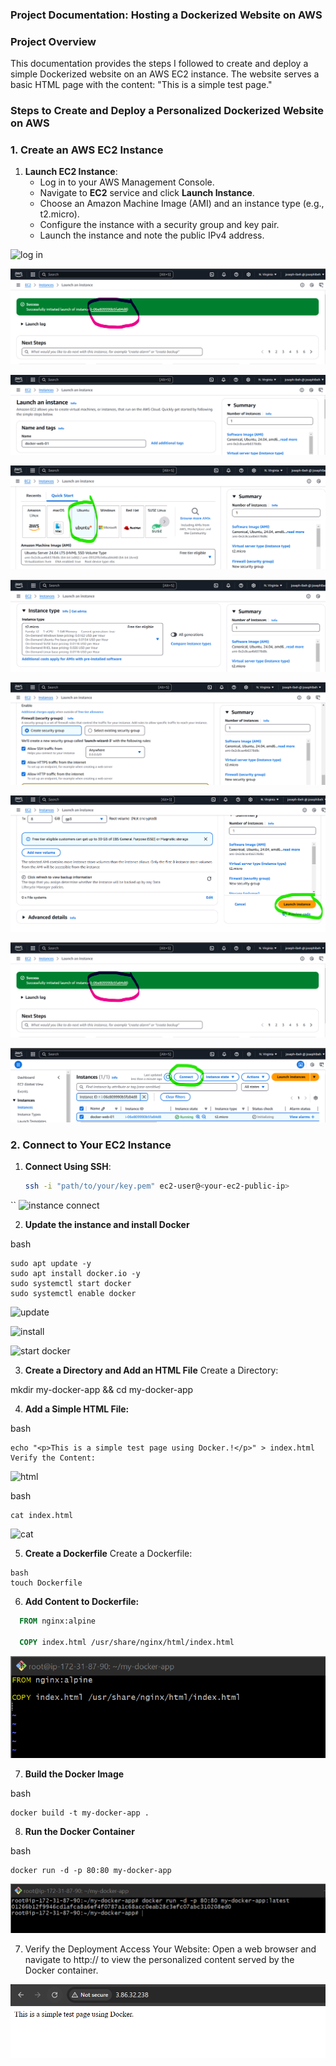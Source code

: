 ### **Project Documentation: Hosting a Dockerized Website on AWS**



### **Project Overview**

This documentation provides the steps I followed to create and deploy a simple Dockerized website on an AWS EC2 instance. The website serves a basic HTML page with the content: "This is a simple test page."


### **Steps to Create and Deploy a Personalized Dockerized Website on AWS**



### **1. Create an AWS EC2 Instance**

1. **Launch EC2 Instance**:
   - Log in to your AWS Management Console.
   - Navigate to **EC2** service and click **Launch Instance**.
   - Choose an Amazon Machine Image (AMI) and an instance type (e.g., t2.micro).
   - Configure the instance with a security group and key pair.
   - Launch the instance and note the public IPv4 address.

![log in ]([images/sample1.jpg](https://github.com/Joseph-Ibeh/Dev_Ninja_Docker_assignment/blob/main/images/docker/log-in.png))

![click launch](https://github.com/Joseph-Ibeh/Dev_Ninja_Docker_assignment/blob/main/images/docker/click-launch-instance.png)

![server name](https://github.com/Joseph-Ibeh/Dev_Ninja_Docker_assignment/blob/main/images/docker/server-name.png)

![AMI](https://github.com/Joseph-Ibeh/Dev_Ninja_Docker_assignment/blob/main/images/docker/AMI.png)

![instance type](https://github.com/Joseph-Ibeh/Dev_Ninja_Docker_assignment/blob/main/images/docker/instance%20type.png)

![sg](https://github.com/Joseph-Ibeh/Dev_Ninja_Docker_assignment/blob/main/images/docker/network-sg.png)

![launch](https://github.com/Joseph-Ibeh/Dev_Ninja_Docker_assignment/blob/main/images/docker/launch-instance.png)

![click](https://github.com/Joseph-Ibeh/Dev_Ninja_Docker_assignment/blob/main/images/docker/click-launch-instance.png)

![click connect](https://github.com/Joseph-Ibeh/Dev_Ninja_Docker_assignment/blob/main/images/docker/click-connect.png)


### **2. Connect to Your EC2 Instance**

1. **Connect Using SSH**:
   ```bash
   ssh -i "path/to/your/key.pem" ec2-user@<your-ec2-public-ip>
``
   ![instance connect](https://github.com/Joseph-Ibeh/Dev_Ninja_Docker_assignment/blob/main/images/docker/ssh-terminal.png)

2. **Update the instance and install Docker**

bash
```
sudo apt update -y
sudo apt install docker.io -y
sudo systemctl start docker
sudo systemctl enable docker
```
![update](https://github.com/Joseph-Ibeh/Dev_Ninja_Docker_assignment/blob/main/images/docker/sudo-apt-update.png)

![install](https://github.com/Joseph-Ibeh/Dev_Ninja_Docker_assignment/blob/main/images/docker/sudo-apt-install-docker.png)

![start docker](https://github.com/Joseph-Ibeh/Dev_Ninja_Docker_assignment/blob/main/images/docker/start-eneable-docker.png)


3. **Create a Directory and Add an HTML File**
Create a Directory:

mkdir my-docker-app && cd my-docker-app


4. **Add a Simple HTML File:**

bash
```
echo "<p>This is a simple test page using Docker.!</p>" > index.html
Verify the Content:
```

![html](https://github.com/Joseph-Ibeh/Dev_Ninja_Docker_assignment/blob/main/images/docker/html.png)


bash
```
cat index.html
```
![cat](https://github.com/Joseph-Ibeh/Dev_Ninja_Docker_assignment/blob/main/images/docker/html.png)

5. **Create a Dockerfile**
Create a Dockerfile:

```
bash
touch Dockerfile
```

6. **Add Content to Dockerfile:**

 ```dockerfile
   FROM nginx:alpine

   COPY index.html /usr/share/nginx/html/index.html
   ```

![df content](https://github.com/Joseph-Ibeh/Dev_Ninja_Docker_assignment/blob/main/images/docker/dockerfile-content.png)

7. **Build the Docker Image**


bash
```
docker build -t my-docker-app .
```

8. **Run the Docker Container**

bash
```
docker run -d -p 80:80 my-docker-app
```
![dc ](https://github.com/Joseph-Ibeh/Dev_Ninja_Docker_assignment/blob/main/images/docker/run-docker-container.png)

7. Verify the Deployment
Access Your Website:
Open a web browser and navigate to http://<your-ec2-public-ip> to view the personalized content served by the Docker container.

![web content](https://github.com/Joseph-Ibeh/Dev_Ninja_Docker_assignment/blob/main/images/docker/docker-output.png)



    
